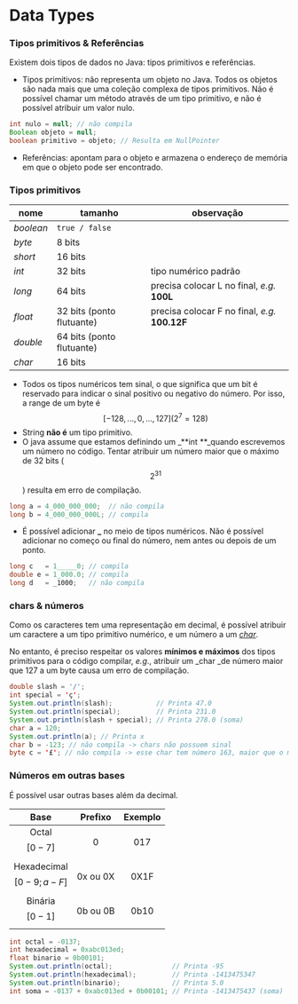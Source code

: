 # Data Types

### Tipos primitivos & Referências

Existem dois tipos de dados no Java: tipos primitivos e referências.

* Tipos primitivos: não representa um objeto no Java. Todos os objetos são nada mais que uma coleção complexa de tipos primitivos. Não é possível chamar um método através de um tipo primitivo, e não é possível atribuir um valor nulo.

```java
int nulo = null; // não compila
Boolean objeto = null;
boolean primitivo = objeto; // Resulta em NullPointer
```

* Referências: apontam para o objeto e armazena o endereço de memória em que o objeto pode ser encontrado. 

### Tipos primitivos

| nome      | tamanho                   | observação                                     |
| --------- | ------------------------- | ---------------------------------------------- |
| _boolean_ | `true / false`            |                                                |
| _byte_    | 8 bits                    |                                                |
| _short_   | 16 bits                   |                                                |
| _int_     | 32 bits                   | tipo numérico padrão                           |
| _long_    | 64 bits                   | precisa colocar L no final, _e.g._ **100L**    |
| _float_   | 32 bits (ponto flutuante) | precisa colocar F no final, _e.g._ **100.12F** |
| _double_  | 64 bits (ponto flutuante) |                                                |
| _char_    | 16 bits                   |                                                |

* Todos os tipos numéricos tem sinal, o que significa que um bit é reservado para indicar o sinal positivo ou negativo do número. Por isso, a range de um byte é $$[-128, ..., 0, ..., 127]  (2^7=128)$$
* String **não é** um tipo primitivo.
* O java assume que estamos definindo um _**int **_quando escrevemos um número no código. Tentar atribuir um número maior que o máximo de 32 bits ($$2^{31}$$) resulta em erro de compilação.

```java
long a = 4_000_000_000;  // não compila
long b = 4_000_000_000L; // compila
```

* É possível adicionar **\_** no meio de tipos numéricos. Não é possível adicionar no começo ou final do número, nem antes ou depois de um ponto.

```java
long c   = 1_____0; // compila
double e = 1_000.0; // compila
long d   = _1000;   // não compila
```

### chars & números

Como os caracteres tem uma representação em decimal, é possível atribuir um caractere a um tipo primitivo numérico, e um número a um [_char_](https://unicode-table.com/en/).

No entanto, é preciso respeitar os valores **mínimos e máximos** dos tipos primitivos para o código compilar, _e.g_., atribuir um _char _de número maior que 127 a um byte causa um erro de compilação.

```java
double slash = '/';
int special = 'ç';
System.out.println(slash);           // Printa 47.0
System.out.println(special);         // Printa 231.0
System.out.println(slash + special); // Printa 278.0 (soma)
char a = 120;
System.out.println(a); // Printa x
char b = -123; // não compila -> chars não possuem sinal
byte c = '£'; // não compila -> esse char tem número 163, maior que o máximo que cabe em um byte
```

### Números em outras bases

É possível usar outras bases além da decimal.

|            Base            |  Prefixo | Exemplo |
| :------------------------: | :------: | :-----: |
|       Octal $$[0-7]$$      |     0    |   017   |
| Hexadecimal $$[0-9; a-F]$$ | 0x ou 0X |   0X1F  |
|      Binária $$[0-1]$$     | 0b ou 0B |   0b10  |

```java
int octal = -0137;
int hexadecimal = 0xabc013ed;
float binario = 0b00101;
System.out.println(octal);               // Printa -95
System.out.println(hexadecimal);         // Printa -1413475347
System.out.println(binario);             // Printa 5.0
int soma = -0137 + 0xabc013ed + 0b00101; // Printa -1413475437 (soma)
```
